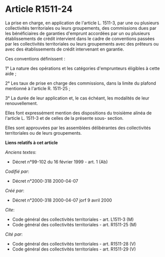# Article R1511-24

La prise en charge, en application de l'article L. 1511-3, par une ou plusieurs collectivités territoriales ou leurs
groupements, des commissions dues par les bénéficiaires de garanties d'emprunt accordées par un ou plusieurs établissements
de crédit intervient dans le cadre de conventions passées par les collectivités territoriales ou leurs groupements avec des
prêteurs ou avec des établissements de crédit intervenant en garantie.

Ces conventions définissent :

1° La nature des opérations et les catégories d'emprunteurs éligibles à cette aide ;

2° Les taux de prise en charge des commissions, dans la limite du plafond mentionné à l'article R. 1511-25 ;

3° La durée de leur application et, le cas échéant, les modalités de leur renouvellement.

Elles font expressément mention des dispositions du troisième alinéa de l'article L. 1511-3 et de celles de la présente sous-
section.

Elles sont approuvées par les assemblées délibérantes des collectivités territoriales ou de leurs groupements.

**Liens relatifs à cet article**

_Anciens textes_:

  - Décret n°99-102 du 16 février 1999 - art. 1 (Ab)

_Codifié par_:

  - Décret n°2000-318 2000-04-07

_Créé par_:

  - Décret n°2000-318 2000-04-07 jorf 9 avril 2000

_Cite_:

  - Code général des collectivités territoriales - art. L1511-3 (M)
  - Code général des collectivités territoriales - art. R1511-25 (M)

_Cité par_:

  - Code général des collectivités territoriales - art. R1511-28 (V)
  - Code général des collectivités territoriales - art. R1511-29 (V)
